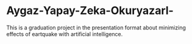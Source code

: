 # Aygaz-Yapay-Zeka-Okuryazarl-
This is a graduation project in the presentation format about minimizing effects of eartquake with artificial intelligence.
